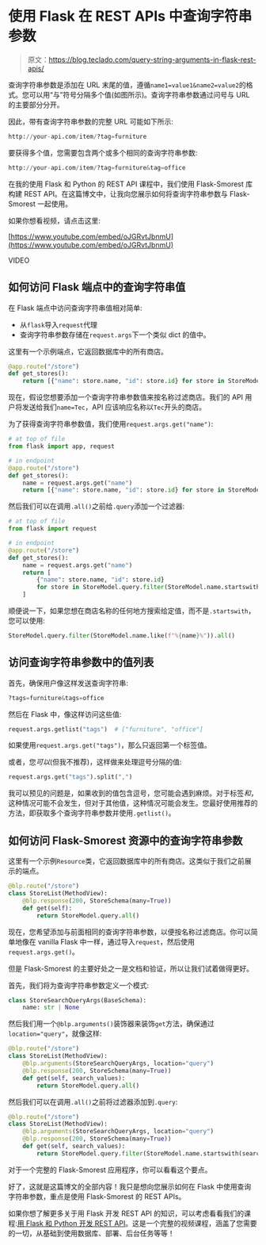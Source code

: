 # 使用 Flask 在 REST APIs 中查询字符串参数

> 原文：<https://blog.teclado.com/query-string-arguments-in-flask-rest-apis/>

查询字符串参数是添加在 URL 末尾的值，遵循`name1=value1&name2=value2`的格式。您可以用“与”符号分隔多个值(如图所示)。查询字符串参数通过问号与 URL 的主要部分分开。

因此，带有查询字符串参数的完整 URL 可能如下所示:

```py
http://your-api.com/item/?tag=furniture 
```

要获得多个值，您需要包含两个或多个相同的查询字符串参数:

```py
http://your-api.com/item/?tag=furniture&tag=office 
```

在我的使用 Flask 和 Python 的 REST API 课程中，我们使用 Flask-Smorest 库构建 REST API。在这篇博文中，让我向您展示如何将查询字符串参数与 Flask-Smorest 一起使用。

如果你想看视频，请点击这里:

[https://www.youtube.com/embed/oJGRvtJbnmU](https://www.youtube.com/embed/oJGRvtJbnmU)

VIDEO

## 如何访问 Flask 端点中的查询字符串值

在 Flask 端点中访问查询字符串值相对简单:

*   从`flask`导入`request`代理
*   查询字符串参数存储在`request.args`下一个类似 dict 的值中。

这里有一个示例端点，它返回数据库中的所有商店。

```py
@app.route("/store")
def get_stores():
    return [{"name": store.name, "id": store.id} for store in StoreModel.query.all()] 
```

现在，假设您想要添加一个查询字符串参数值来按名称过滤商店。我们的 API 用户将发送给我们`name=Tec`，API 应该响应名称以`Tec`开头的商店。

为了获得查询字符串参数值，我们使用`request.args.get("name")`:

```py
# at top of file
from flask import app, request

# in endpoint
@app.route("/store")
def get_stores():
    name = request.args.get("name")
    return [{"name": store.name, "id": store.id} for store in StoreModel.query.all()] 
```

然后我们可以在调用`.all()`之前给`.query`添加一个过滤器:

```py
# at top of file
from flask import request

# in endpoint
@app.route("/store")
def get_stores():
    name = request.args.get("name")
    return [
        {"name": store.name, "id": store.id}
        for store in StoreModel.query.filter(StoreModel.name.startswith(name)).all()
    ] 
```

顺便说一下，如果您想在商店名称的任何地方搜索给定值，而不是`.startswith`，您可以使用:

```py
StoreModel.query.filter(StoreModel.name.like(f"%{name}%")).all() 
```

## 访问查询字符串参数中的值列表

首先，确保用户像这样发送查询字符串:

```py
?tags=furniture&tags=office 
```

然后在 Flask 中，像这样访问这些值:

```py
request.args.getlist("tags")  # ["furniture", "office"] 
```

如果使用`request.args.get("tags")`，那么只返回第一个标签值。

或者，您*可以*(但我不推荐)，这样做来处理逗号分隔的值:

```py
request.args.get("tags").split(",") 
```

我可以预见的问题是，如果收到的值包含逗号，您可能会遇到麻烦。对于标签*和*，这种情况可能不会发生，但对于其他值，这种情况可能会发生。您最好使用推荐的方法，即获取多个查询字符串参数并使用`.getlist()`。

## 如何访问 Flask-Smorest 资源中的查询字符串参数

这里有一个示例`Resource`类，它返回数据库中的所有商店。这类似于我们之前展示的端点。

```py
@blp.route("/store")
class StoreList(MethodView):
    @blp.response(200, StoreSchema(many=True))
    def get(self):
        return StoreModel.query.all() 
```

现在，您希望添加与前面相同的查询字符串参数，以便按名称过滤商店。你可以简单地像在 vanilla Flask 中一样，通过导入`request`，然后使用`request.args.get()`。

但是 Flask-Smorest 的主要好处之一是文档和验证，所以让我们试着做得更好。

首先，我们将为查询字符串参数定义一个模式:

```py
class StoreSearchQueryArgs(BaseSchema):
    name: str | None 
```

然后我们用一个`@blp.arguments()`装饰器来装饰`get`方法，确保通过`location="query"`，就像这样:

```py
@blp.route("/store")
class StoreList(MethodView):
    @blp.arguments(StoreSearchQueryArgs, location="query")
    @blp.response(200, StoreSchema(many=True))
    def get(self, search_values):
        return StoreModel.query.all() 
```

然后我们可以在调用`.all()`之前将过滤器添加到`.query`:

```py
@blp.route("/store")
class StoreList(MethodView):
    @blp.arguments(StoreSearchQueryArgs, location="query")
    @blp.response(200, StoreSchema(many=True))
    def get(self, search_values):
        return StoreModel.query.filter(StoreModel.name.startswith(search_values.get("name", ""))).all() 
```

对于一个完整的 Flask-Smorest 应用程序，你可以看看这个要点。

好了，这就是这篇博文的全部内容！我只是想向您展示如何在 Flask 中使用查询字符串参数，重点是使用 Flask-Smorest 的 REST APIs。

如果你想了解更多关于用 Flask 开发 REST API 的知识，可以考虑看看我们的课程:[用 Flask 和 Python 开发 REST API](https://go.tecla.do/rest-apis-sale)。这是一个完整的视频课程，涵盖了您需要的一切，从基础到使用数据库、部署、后台任务等等！